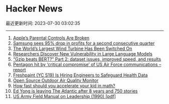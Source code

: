 # Hacker News

最近更新时间: 2023-07-30 03:02:35

--- 
1. [Apple’s Parental Controls Are Broken](https://www.wsj.com/articles/apples-parental-controls-are-broken-55a2aa52) 
2. [Samsung sees 95% drop in profits for a second consecutive quarter](https://www.androidauthority.com/samsung-profits-drop-by-95-percent-3351038/) 
3. [The World’s Largest Wind Turbine Has Been Switched On](https://www.iflscience.com/the-worlds-largest-wind-turbine-has-been-switched-on-70047) 
4. [Researchers Discover New Vulnerability in Large Language Models](https://www.cmu.edu/news/stories/archives/2023/july/researchers-discover-new-vulnerability-in-large-language-models) 
5. [“Gzip beats BERT?” Part 2: dataset issues, improved speed, and results](https://kenschutte.com/gzip-knn-paper2/) 
6. [Pentagon hit by ‘critical compromise’ of US Air Force communications – report](https://www.theguardian.com/us-news/2023/jul/29/pentagon-us-air-force-critical-compromise) 
7. [Freshpaint (YC S19) Is Hiring Engineers to Safeguard Health Data](https://jobs.ashbyhq.com/freshpaint/bfe56523-bff4-4ca3-936b-0ba15fb4e572?utm_source=hn) 
8. [Open Source Outdoor Air Quality Monitor](https://www.airgradient.com/open-air/) 
9. [How fast should you accelerate your kid in math?](https://kidswholovemath.substack.com/p/how-fast-should-you-accelerate-your) 
10. [Ed Yong is leaving The Atlantic after 8 years and 750 stories](https://buttondown.email/edyong209/archive/the-eds-up-an-ending/) 
11. [US Army Field Manual on Leadership (1990) [pdf]](https://armyoe.files.wordpress.com/2018/03/1990-fm-22-100.pdf) 
